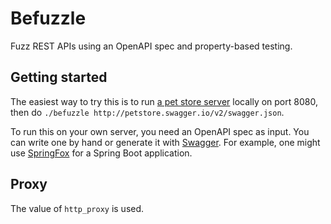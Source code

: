 
# Befuzzle

Fuzz REST APIs using an OpenAPI spec and property-based testing.

## Getting started

The easiest way to try this is to run [a pet store server](https://github.com/spring-projects/spring-petclinic) locally on port 8080, then do `./befuzzle http://petstore.swagger.io/v2/swagger.json`.

To run this on your own server, you need an OpenAPI spec as input. You can write one by hand or generate it with [Swagger](https://swagger.io/open-source-integrations/). For example, one might use [SpringFox](http://springfox.github.io/springfox/) for a Spring Boot application.

## Proxy

The value of `http_proxy` is used.
